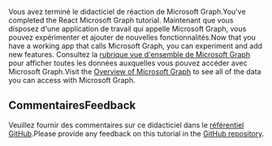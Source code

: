 <!-- markdownlint-disable MD002 MD041 -->

<span data-ttu-id="98034-101">Vous avez terminé le didacticiel de réaction de Microsoft Graph.</span><span class="sxs-lookup"><span data-stu-id="98034-101">You've completed the React Microsoft Graph tutorial.</span></span> <span data-ttu-id="98034-102">Maintenant que vous disposez d'une application de travail qui appelle Microsoft Graph, vous pouvez expérimenter et ajouter de nouvelles fonctionnalités.</span><span class="sxs-lookup"><span data-stu-id="98034-102">Now that you have a working app that calls Microsoft Graph, you can experiment and add new features.</span></span> <span data-ttu-id="98034-103">Consultez la [rubrique vue d'ensemble de Microsoft Graph](/graph/overview) pour afficher toutes les données auxquelles vous pouvez accéder avec Microsoft Graph.</span><span class="sxs-lookup"><span data-stu-id="98034-103">Visit the [Overview of Microsoft Graph](/graph/overview) to see all of the data you can access with Microsoft Graph.</span></span>

## <a name="feedback"></a><span data-ttu-id="98034-104">Commentaires</span><span class="sxs-lookup"><span data-stu-id="98034-104">Feedback</span></span>

<span data-ttu-id="98034-105">Veuillez fournir des commentaires sur ce didacticiel dans le [référentiel GitHub](https://github.com/microsoftgraph/msgraph-training-reactspa).</span><span class="sxs-lookup"><span data-stu-id="98034-105">Please provide any feedback on this tutorial in the [GitHub repository](https://github.com/microsoftgraph/msgraph-training-reactspa).</span></span>
